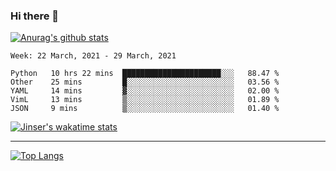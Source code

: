 ### Hi there 👋

[![Anurag's github stats](https://github-readme-stats.vercel.app/api?username=jinserrr&show_icons=true)](https://github.com/anuraghazra/github-readme-stats)


<!--START_SECTION:waka-->
```text
Week: 22 March, 2021 - 29 March, 2021

Python   10 hrs 22 mins  ██████████████████████░░░   88.47 % 
Other    25 mins         █░░░░░░░░░░░░░░░░░░░░░░░░   03.56 % 
YAML     14 mins         ▓░░░░░░░░░░░░░░░░░░░░░░░░   02.00 % 
VimL     13 mins         ▒░░░░░░░░░░░░░░░░░░░░░░░░   01.89 % 
JSON     9 mins          ▒░░░░░░░░░░░░░░░░░░░░░░░░   01.40 % 
```
<!--END_SECTION:waka-->

[![Jinser's wakatime stats](https://github-readme-stats.vercel.app/api/wakatime?username=jinser)](https://github.com/anuraghazra/github-readme-stats)

***

[![Top Langs](https://github-readme-stats.vercel.app/api/top-langs/?username=jinserrr)](https://github.com/anuraghazra/github-readme-stats)

